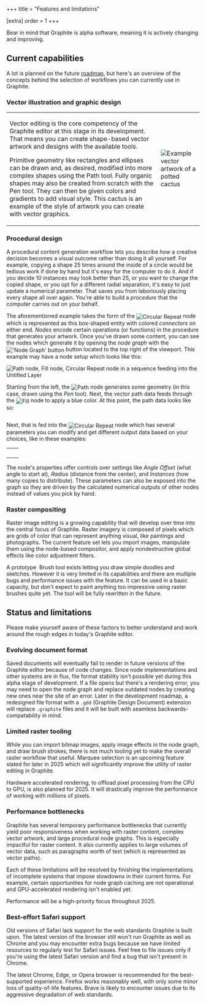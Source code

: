 +++
title = "Features and limitations"

[extra]
order = 1
+++

Bear in mind that Graphite is alpha software, meaning it is actively changing and improving.

## Current capabilities

A lot is planned on the future [roadmap](/features#roadmap), but here's an overview of the concepts behind the selection of workflows you can currently use in Graphite.

### Vector illustration and graphic design

| | |
|-|-|
| <p>Vector editing is the core competency of the Graphite editor at this stage in its development. That means you can create shape-based vector artwork and designs with the available tools.</p><p>Primitive geometry like rectangles and ellipses can be drawn and, as desired, modified into more complex shapes using the Path tool. Fully organic shapes may also be created from scratch with the Pen tool. They can then be given colors and gradients to add visual style. This cactus is an example of the style of artwork you can create with vector graphics.</p> | <img src="https://static.graphite.rs/content/learn/introduction/features-and-limitations/cactus-vector-art.avif" onerror="this.onerror = null; this.src = this.src.replace('.avif', '.png')" alt="Example vector artwork of a potted cactus" style="max-width: unset" /> |

### Procedural design

A procedural content generation workflow lets you describe *how* a creative decision becomes a visual outcome rather than doing it all yourself. For example, copying a shape 25 times around the inside of a circle would be tedious work if done by hand but it's easy for the computer to do it. And if you decide 10 instances may look better than 25, or you want to change the copied shape, or you opt for a different radial separation, it's easy to just update a numerical parameter. That saves you from laboriously placing every shape all over again. You're able to build a *procedure* that the computer carries out on your behalf.

The aforementioned example takes the form of the <img src="https://static.graphite.rs/content/learn/introduction/features-and-limitations/circular-repeat-node__3.avif" onerror="this.onerror = null; this.src = this.src.replace('.avif', '.png')" onload="this.width = this.naturalWidth / 2" style="vertical-align: middle" alt="Circular Repeat" /> node which is represented as this box-shaped entity with colored *connectors* on either end. *Nodes* encode certain operations (or functions) in the procedure that generates your artwork. Once you've drawn some content, you can see the nodes which generate it by opening the *node graph* with the <img src="https://static.graphite.rs/content/learn/introduction/features-and-limitations/node-graph-button.avif" onerror="this.onerror = null; this.src = this.src.replace('.avif', '.png')" onload="this.width = this.naturalWidth / 2" style="vertical-align: middle" alt="'Node Graph' button" /> button located to the top right of the viewport. This example may have a node setup which looks like this:

<p><img src="https://static.graphite.rs/content/learn/introduction/features-and-limitations/path-fill-circular-repeat-layer.avif" onerror="this.onerror = null; this.src = this.src.replace('.avif', '.png')" alt="Path node, Fill node, Circular Repeat node in a sequence feeding into the Untitled Layer" /></p>

Starting from the left, the <img src="https://static.graphite.rs/content/learn/introduction/features-and-limitations/path-node.avif" onerror="this.onerror = null; this.src = this.src.replace('.avif', '.png')" onload="this.width = this.naturalWidth / 2" style="vertical-align: middle" alt="Path" /> node generates some geometry (in this case, drawn using the *Pen* tool). Next, the vector path data feeds through the <img src="https://static.graphite.rs/content/learn/introduction/features-and-limitations/fill-node__2.avif" onerror="this.onerror = null; this.src = this.src.replace('.avif', '.png')" onload="this.width = this.naturalWidth / 2" style="vertical-align: middle" alt="Fill" /> node to apply a blue color. At this point, the path data looks like so:

<p><img src="https://static.graphite.rs/content/learn/introduction/features-and-limitations/blue-arch-shape.avif" onerror="this.onerror = null; this.src = this.src.replace('.avif', '.png')" onload="this.width = this.naturalWidth / 2" alt="" /></p>

Next, that is fed into the <img src="https://static.graphite.rs/content/learn/introduction/features-and-limitations/circular-repeat-node__3.avif" onerror="this.onerror = null; this.src = this.src.replace('.avif', '.png')" onload="this.width = this.naturalWidth / 2" style="vertical-align: middle" alt="Circular Repeat" /> node which has several parameters you can modify and get different output data based on your choices, like in these examples:

<style class="table-1-style">
.table-1-style + table {
	width: auto;
}

.table-1-style + table td {
	vertical-align: middle;
	text-align: center;
}
</style>

| | |
|-|-|
| <img src="https://static.graphite.rs/content/learn/introduction/features-and-limitations/circular-repeat-node-parameters-1__2.avif" onerror="this.onerror = null; this.src = this.src.replace('.avif', '.png')" onload="this.width = this.naturalWidth / 2" alt="" /> | <img src="https://static.graphite.rs/content/learn/introduction/features-and-limitations/circular-repeat-node-output-1.avif" onerror="this.onerror = null; this.src = this.src.replace('.avif', '.png')" onload="this.width = this.naturalWidth / 2" alt="" /> |
| <img src="https://static.graphite.rs/content/learn/introduction/features-and-limitations/circular-repeat-node-parameters-2__2.avif" onerror="this.onerror = null; this.src = this.src.replace('.avif', '.png')" onload="this.width = this.naturalWidth / 2" alt="" /> | <img src="https://static.graphite.rs/content/learn/introduction/features-and-limitations/circular-repeat-node-output-2.avif" onerror="this.onerror = null; this.src = this.src.replace('.avif', '.png')" onload="this.width = this.naturalWidth / 2" alt="" /> |
| <img src="https://static.graphite.rs/content/learn/introduction/features-and-limitations/circular-repeat-node-parameters-3__2.avif" onerror="this.onerror = null; this.src = this.src.replace('.avif', '.png')" onload="this.width = this.naturalWidth / 2" alt="" /> | <img src="https://static.graphite.rs/content/learn/introduction/features-and-limitations/circular-repeat-node-output-3.avif" onerror="this.onerror = null; this.src = this.src.replace('.avif', '.png')" onload="this.width = this.naturalWidth / 2" alt="" /> |
| <img src="https://static.graphite.rs/content/learn/introduction/features-and-limitations/circular-repeat-node-parameters-4__2.avif" onerror="this.onerror = null; this.src = this.src.replace('.avif', '.png')" onload="this.width = this.naturalWidth / 2" alt="" /> | <img src="https://static.graphite.rs/content/learn/introduction/features-and-limitations/circular-repeat-node-output-4.avif" onerror="this.onerror = null; this.src = this.src.replace('.avif', '.png')" onload="this.width = this.naturalWidth / 2" alt="" /> |

<!-- TODO: Rename "Angle Offset" to "Start Angle" and redo the screenshots which show that -->
The node's properties offer controls over settings like *Angle Offset* (what angle to start at), *Radius* (distance from the center), and *Instances* (how many copies to distribute). These parameters can also be exposed into the graph so they are driven by the calculated numerical outputs of other nodes instead of values you pick by hand.

### Raster compositing

Raster image editing is a growing capability that will develop over time into the central focus of Graphite. Raster imagery is composed of pixels which are grids of color that can represent anything visual, like paintings and photographs. The current feature set lets you import images, manipulate them using the node-based compositor, and apply nondestructive global effects like color adjustment filters.

A prototype <img src="https://static.graphite.rs/content/learn/introduction/features-and-limitations/brush-tool-icon.avif" onerror="this.onerror = null; this.src = this.src.replace('.avif', '.png')" onload="this.width = this.naturalWidth / 2" alt="" style="vertical-align: bottom" /> Brush tool exists letting you draw simple doodles and sketches. However it is very limited in its capabilities and there are multiple bugs and performance issues with the feature. It can be used in a basic capacity, but don't expect to paint anything too impressive using raster brushes quite yet. The tool will be fully rewritten in the future.

## Status and limitations

Please make yourself aware of these factors to better understand and work around the rough edges in today's Graphite editor.

### Evolving document format

Saved documents will eventually fail to render in future versions of the Graphite editor because of code changes. Since node implementations and other systems are in flux, file format stability isn't possible yet during this alpha stage of development. If a file opens but there's a rendering error, you may need to open the node graph and replace outdated nodes by creating new ones near the site of an error. Later in the development roadmap, a redesigned file format with a `.gdd` (Graphite Design Document) extension will replace `.graphite` files and it will be built with seamless backwards-compatability in mind.

### Limited raster tooling

While you can import bitmap images, apply image effects in the node graph, and draw brush strokes, there is not much tooling yet to make the overall raster workflow that useful. Marquee selection is an upcoming feature slated for later in 2025 which will significantly improve the utility of raster editing in Graphite.

Hardware accelerated rendering, to offload pixel processing from the CPU to GPU, is also planned for 2025. It will drastically improve the performance of working with millions of pixels.

### Performance bottlenecks

Graphite has several temporary performance bottlenecks that currently yield poor responsiveness when working with raster content, complex vector artwork, and large procedural node graphs. This is especially impactful for raster content. It also currently applies to large volumes of vector data, such as paragraphs worth of text (which is represented as vector paths).

Each of these limitations will be resolved by finishing the implementations of incomplete systems that impose slowdowns in their current forms. For example, certain opportunities for node graph caching are not operational and GPU-accelerated rendering isn't enabled yet.

Performance will be a high-priority focus throughout 2025.

### Best-effort Safari support

Old versions of Safari lack support for the web standards Graphite is built upon. The latest version of the browser still won't run Graphite as well as Chrome and you may encounter extra bugs because we have limited resources to regularly test for Safari issues. Feel free to file issues only if you're using the latest Safari version and find a bug that isn't present in Chrome.

The latest Chrome, Edge, or Opera browser is recommended for the best-supported experience. Firefox works reasonably well, with only some minor loss of quality-of-life features. Brave is likely to encounter issues due to its aggressive degradation of web standards.
